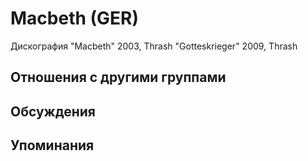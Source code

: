 # Macbeth (GER)

Дискография
"Macbeth" 2003, Thrash
"Gotteskrieger" 2009, Thrash

## Отношения с другими группами


## Обсуждения


## Упоминания

